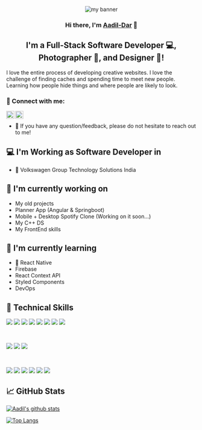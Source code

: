 <p align="center">
  <a target="_blank" rel="noreferrer"><img src="https://github.com/Aadil-hussain9/Aadil-hussain9/assets/49592062/9b139dbd-533f-499e-834d-0f32abf3f8d5" alt="my banner"></a>
</p>

<h3 align="center">
Hi there, I'm <a href="https://www.linkedin.com/in/aadil-dar-6ab79b211?originalSubdomain=in&original_referer=" target="_blank" rel="noreferrer">Aadil-Dar</a> 👋
</h3>

<h2 align="center">
I'm a Full-Stack Software Developer 💻, Photographer 📸, and Designer 🎨!
</h2> 

I love the entire process of developing creative websites. I love the challenge of finding caches and spending time to meet new people. Learning how people hide things and where people are likely to look.

### 🤝 Connect with me:

<a href="https://www.linkedin.com/in/aadil-dar-6ab79b211?originalSubdomain=in&original_referer="><img align="left" src="https://raw.githubusercontent.com/yushi1007/yushi1007/main/images/linkedin.svg" alt="Aadil | LinkedIn" width="21px"/></a>
<a href="[https://instagram.com/yushi.95](https://instagram.com/daraadil639?igshid=ZGUzMzM3NWJiOQ==)"><img align="left" src="https://raw.githubusercontent.com/yushi1007/yushi1007/main/images/instagram.svg" alt="Yu Shi | Instagram" width="21px"/></a>
</br>
- 💬 If you have any question/feedback, please do not hesitate to reach out to me!

## 💻 I'm Working as Software Developer in

- 🚕 Volkswagen Group Technology Solutions India

## 🔭 I'm currently working on

- My old projects
- Planner App (Angular & Springboot)
- Mobile + Desktop Spotify Clone (Working on it soon...)
- My C++ DS
- My FrontEnd skills

## 🌱 I'm currently learning

- 📱 React Native
- Firebase
- React Context API
- Styled Components  
- DevOps

## 💼 Technical Skills

![](https://img.shields.io/badge/Code-java-informational?style=flat&logo=java&color=61DAFB)
![](https://img.shields.io/badge/Code-Angular-informational?style=flat&logo=Angular&color=764ABC)
![](https://img.shields.io/badge/Code-JavaScript-informational?style=flat&logo=JavaScript&color=F7DF1E)
![](https://img.shields.io/badge/Code-Springboot-informational?style=flat&logo=Springboot&color=CC342D)
![](https://img.shields.io/badge/Code-DevOps-informational?style=flat&logo=DevOps&color=CC0000)
![](https://img.shields.io/badge/Code-HTML5-informational?style=flat&logo=HTML5&color=E34F26)
![](https://img.shields.io/badge/Code-PostgreSQL-informational?style=flat&logo=PostgreSQL&color=336791)
![](https://img.shields.io/badge/Code-SQLite-informational?style=flat&logo=SQLite&color=003B57)

</br>

![](https://img.shields.io/badge/Style-Bootstrap-informational?style=flat&logo=Bootstrap&color=7952B3)
![](https://img.shields.io/badge/Style-CSS3-informational?style=flat&logo=CSS3&color=1572B6)
![](https://img.shields.io/badge/Style-styled--components-informational?style=flat&logo=styled-components&color=DB7093)


</br>

![](https://img.shields.io/badge/Tools-Docker-informational?style=flat&logo=Docker&color=F24E1E)
![](https://img.shields.io/badge/Tools-Intellij-Idea-informational?style=flat&logo=NPM&color=CB3837)
![](https://img.shields.io/badge/Tools-Postman-informational?style=flat&logo=Heroku&color=430098)
![](https://img.shields.io/badge/Tools-Eclipse-informational?style=flat&logo=netlify&color=00C7B7)
![](https://img.shields.io/badge/Tools-Git-informational?style=flat&logo=Git&color=F05032)
![](https://img.shields.io/badge/Tools-GitHub-informational?style=flat&logo=GitHub&color=181717)

## 📈 GitHub Stats 

[![Aadil's github stats](https://github-readme-stats.vercel.app/api?username=Aadil-hussain9)](https://github.com/Aadil-hussain9)

[![Top Langs](https://github-readme-stats.vercel.app/api/top-langs/?username=Aadil-hussain9&layout=compact)](https://github.com/Aadil-hussain9)
